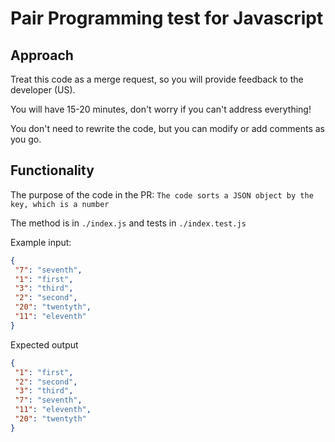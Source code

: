 # Pair Programming test for Javascript

## Approach
Treat this code as a merge request, so you will provide feedback to the developer (US).

You will have 15-20 minutes, don't worry if you can't address everything!

You don't need to rewrite the code, but you can modify or add comments as you go.

## Functionality
The purpose of the code in the PR: `The code sorts a JSON object by the key, which is a number`

The method is in `./index.js` and tests in `./index.test.js`

Example input:
```json
{
 "7": "seventh",
 "1": "first",
 "3": "third",
 "2": "second",
 "20": "twentyth",
 "11": "eleventh"
}
```
Expected output
```json
{
 "1": "first",
 "2": "second",
 "3": "third",
 "7": "seventh",
 "11": "eleventh",
 "20": "twentyth"
}
```

